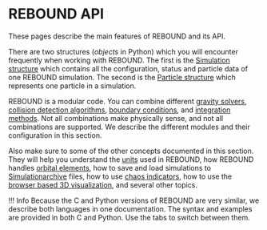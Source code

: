 # REBOUND API
These pages describe the main features of REBOUND and its API.

There are two structures (*objects* in Python) which you will encounter frequently when working with REBOUND.
The first is the [Simulation structure](simulation.md) which contains all the configuration, status and particle data of one REBOUND simulation.
The second is the [Particle structure](particles.md) which represents one particle in a simulation.

REBOUND is a modular code.
You can combine different [gravity solvers](gravity.md), [collision detection algorithms](collisions.md), [boundary conditions](boundaryconditions.md), and [integration methods](integrators.md). 
Not all combinations make physically sense, and not all combinations are supported.
We describe the different modules and their configuration in this section.

Also make sure to some of the other concepts documented in this section. 
They will help you understand the [units](units.md) used in REBOUND, how REBOUND handles [orbital elements](orbitalelements.md), how to save and load simulations to [Simulationarchive](simulationarchive.md) files, how to use [chaos indicators](chaosindicators.md), how to use the [browser based 3D visualization](server.md), and several other topics.


!!! Info
    Because the C and Python versions of REBOUND are very similar, we describe both languages in one documentation. 
    The syntax and examples are provided in both C and Python. 
    Use the tabs to switch between them.
